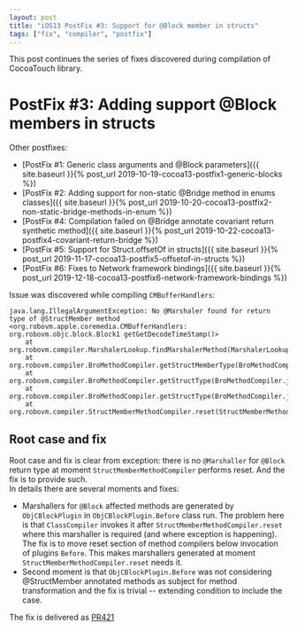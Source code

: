 ```yaml
---
layout: post
title: "iOS13 PostFix #3: Support for @Block member in structs"
tags: ["fix", "compiler", "postfix"]
---
```

This post continues the series of fixes discovered during compilation of CocoaTouch library.  
# PostFix #3: Adding support @Block members in structs

Other postfixes:  
* [PostFix #1: Generic class arguments and @Block parameters]({{ site.baseurl }}{% post_url 2019-10-19-cocoa13-postfix1-generic-blocks %})
* [PostFix #2: Adding support for non-static @Bridge method in enums classes]({{ site.baseurl }}{% post_url 2019-10-20-cocoa13-postfix2-non-static-bridge-methods-in-enum %})
* [PostFix #4: Compilation failed on @Bridge annotate covariant return synthetic method]({{ site.baseurl }}{% post_url 2019-10-22-cocoa13-postfix4-covariant-return-bridge %})
* [PostFix #5: Support for Struct.offsetOf in structs]({{ site.baseurl }}{% post_url 2019-11-17-cocoa13-postfix5-offsetof-in-structs %})
* [PostFix #6: Fixes to Network framework bindings]({{ site.baseurl }}{% post_url 2019-12-18-cocoa13-postfix6-network-framework-bindings %})

Issue was discovered while compiling `CMBufferHandlers`: 
```
java.lang.IllegalArgumentException: No @Marshaler found for return type of @StructMember method <org.robovm.apple.coremedia.CMBufferHandlers: org.robovm.objc.block.Block1 getGetDecodeTimeStamp()>
	at org.robovm.compiler.MarshalerLookup.findMarshalerMethod(MarshalerLookup.java:169)
	at org.robovm.compiler.BroMethodCompiler.getStructMemberType(BroMethodCompiler.java:977)
	at org.robovm.compiler.BroMethodCompiler.getStructType(BroMethodCompiler.java:677)
	at org.robovm.compiler.BroMethodCompiler.getStructType(BroMethodCompiler.java:568)
	at org.robovm.compiler.StructMemberMethodCompiler.reset(StructMemberMethodCompiler.java:63)
```

## Root case and fix
Root case and fix is clear from exception: there is no `@Marshaller` for `@Block` return type at moment `StructMemberMethodCompiler` performs reset. And the fix is to provide such.  
In details there are several moments and fixes:   
- Marshallers for `@Block` affected methods are generated by `ObjCBlockPlugin` in `ObjCBlockPlugin.Before` class run. The problem here is that `ClassCompiler` invokes it after `StructMemberMethodCompiler.reset` where this marshaller is required (and where exception is happening). The fix is to move reset section of method compilers below  invocation of plugins `Before`. This makes marshallers generated at moment `StructMemberMethodCompiler.reset` needs it.
- Second moment is that `ObjCBlockPlugin.Before` was not considering @StructMember annotated methods as subject for method transformation and the fix is trivial -- extending condition to include the case. 

The fix is delivered as [PR421](https://github.com/MobiVM/robovm/pull/421)

